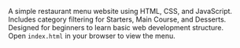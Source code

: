 

A simple restaurant menu website using HTML, CSS, and JavaScript.  
Includes category filtering for Starters, Main Course, and Desserts.  
Designed for beginners to learn basic web development structure.  
Open `index.html` in your browser to view the menu.
